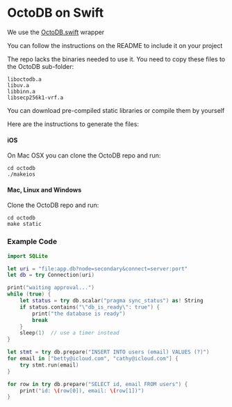 OctoDB on Swift
===============

We use the [OctoDB.swift](https://github.com/octodb/OctoDB.swift) wrapper

You can follow the instructions on the README to include it on your project

The repo lacks the binaries needed to use it. You need to copy these files to the OctoDB sub-folder:

    liboctodb.a
    libuv.a
    libbinn.a
    libsecp256k1-vrf.a

You can download pre-compiled static libraries or compile them by yourself

Here are the instructions to generate the files:

#### iOS

On Mac OSX you can clone the OctoDB repo and run:

    cd octodb
    ./makeios

#### Mac, Linux and Windows

Clone the OctoDB repo and run:

    cd octodb
    make static


### Example Code

```swift
import SQLite

let uri = "file:app.db?node=secondary&connect=server:port"
let db = try Connection(uri)

print("waiting approval...")
while (true) {
    let status = try db.scalar("pragma sync_status") as! String
    if status.contains("\"db_is_ready\": true") {
        print("the database is ready")
        break
    }
    sleep(1)  // use a timer instead
}

let stmt = try db.prepare("INSERT INTO users (email) VALUES (?)")
for email in ["betty@icloud.com", "cathy@icloud.com"] {
    try stmt.run(email)
}

for row in try db.prepare("SELECT id, email FROM users") {
    print("id: \(row[0]), email: \(row[1])")
}
```
